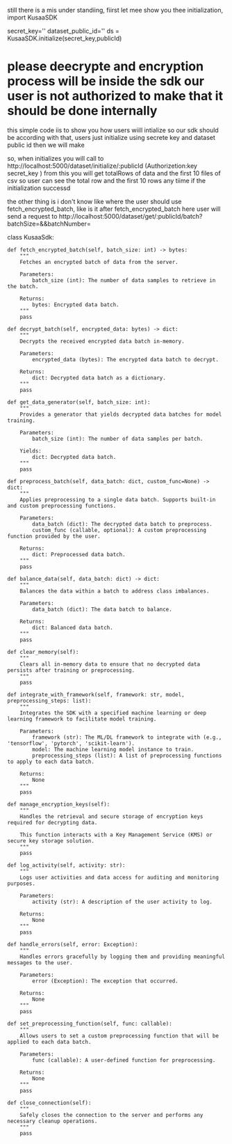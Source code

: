still there is a mis under standiing, fiirst let mee show you thee initialization,
import KusaaSDK

secret_key=''
dataset_public_id=''
ds = KusaaSDK.initialize(secret_key,publicId)

# please deecrypte and encryption process will be inside the sdk our  user is not authorized to make that it should be done internally

this simple code iis to show you how users wiill intialize so our sdk should be according with  that, users just initialize using secrete key and dataset public id then we will make 

so, when initializes you will call to http://localhost:5000/dataset/initialize/:publicId (Authorizetion:key secret_key )
 from this you will get totalRows of data and the first 10 files of csv so user can see the  total row and  the  first 10  rows any tiime if  the initialization successd

the other thing is i don't know like where the user should use  fetch_encrypted_batch, like is it after
 fetch_encrypted_batch
 here user will send  a request to http://localhost:5000/dataset/get/:publicId/batch?batchSize=&&batchNumber=


 class KusaaSdk:
    

    def fetch_encrypted_batch(self, batch_size: int) -> bytes:
        """
        Fetches an encrypted batch of data from the server.
        
        Parameters:
            batch_size (int): The number of data samples to retrieve in the batch.
        
        Returns:
            bytes: Encrypted data batch.
        """
        pass

    def decrypt_batch(self, encrypted_data: bytes) -> dict:
        """
        Decrypts the received encrypted data batch in-memory.
        
        Parameters:
            encrypted_data (bytes): The encrypted data batch to decrypt.
        
        Returns:
            dict: Decrypted data batch as a dictionary.
        """
        pass

    def get_data_generator(self, batch_size: int):
        """
        Provides a generator that yields decrypted data batches for model training.
        
        Parameters:
            batch_size (int): The number of data samples per batch.
        
        Yields:
            dict: Decrypted data batch.
        """
        pass

    def preprocess_batch(self, data_batch: dict, custom_func=None) -> dict:
        """
        Applies preprocessing to a single data batch. Supports built-in and custom preprocessing functions.
        
        Parameters:
            data_batch (dict): The decrypted data batch to preprocess.
            custom_func (callable, optional): A custom preprocessing function provided by the user.
        
        Returns:
            dict: Preprocessed data batch.
        """
        pass

    def balance_data(self, data_batch: dict) -> dict:
        """
        Balances the data within a batch to address class imbalances.
        
        Parameters:
            data_batch (dict): The data batch to balance.
        
        Returns:
            dict: Balanced data batch.
        """
        pass

    def clear_memory(self):
        """
        Clears all in-memory data to ensure that no decrypted data persists after training or preprocessing.
        """
        pass

    def integrate_with_framework(self, framework: str, model, preprocessing_steps: list):
        """
        Integrates the SDK with a specified machine learning or deep learning framework to facilitate model training.
        
        Parameters:
            framework (str): The ML/DL framework to integrate with (e.g., 'tensorflow', 'pytorch', 'scikit-learn').
            model: The machine learning model instance to train.
            preprocessing_steps (list): A list of preprocessing functions to apply to each data batch.
        
        Returns:
            None
        """
        pass

    def manage_encryption_keys(self):
        """
        Handles the retrieval and secure storage of encryption keys required for decrypting data.
        
        This function interacts with a Key Management Service (KMS) or secure key storage solution.
        """
        pass

    def log_activity(self, activity: str):
        """
        Logs user activities and data access for auditing and monitoring purposes.
        
        Parameters:
            activity (str): A description of the user activity to log.
        
        Returns:
            None
        """
        pass

    def handle_errors(self, error: Exception):
        """
        Handles errors gracefully by logging them and providing meaningful messages to the user.
        
        Parameters:
            error (Exception): The exception that occurred.
        
        Returns:
            None
        """
        pass

    def set_preprocessing_function(self, func: callable):
        """
        Allows users to set a custom preprocessing function that will be applied to each data batch.
        
        Parameters:
            func (callable): A user-defined function for preprocessing.
        
        Returns:
            None
        """
        pass

    def close_connection(self):
        """
        Safely closes the connection to the server and performs any necessary cleanup operations.
        """
        pass


